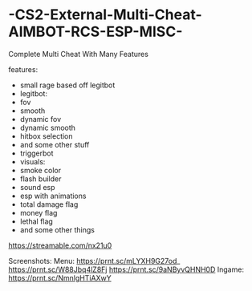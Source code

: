 # -CS2-External-Multi-Cheat-AIMBOT-RCS-ESP-MISC-
Complete Multi Cheat With Many Features

features:
- small rage based off legitbot
- legitbot:
- fov
- smooth
- dynamic fov
- dynamic smooth
- hitbox selection
- and some other stuff
- triggerbot
- visuals:
- smoke color
- flash builder
- sound esp
- esp with animations
- total damage flag
- money flag
- lethal flag
- and some other things 

https://streamable.com/nx21u0

Screenshots:
Menu:
https://prnt.sc/mLYXH9G27od_
https://prnt.sc/W88Jbq4lZ8Fj
https://prnt.sc/9aNByvQHNH0D
Ingame:
https://prnt.sc/NmnlgHTiAXwY
